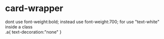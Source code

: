 # card-wrapper
dont use font-weight:bold; instead use font-weight:700;
for <a> use "text-white" inside a class
	<br>
.a{
text-decoration:"none"
}
